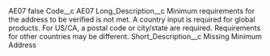 <?xml version="1.0" encoding="UTF-8"?>
<CustomMetadata xmlns="http://soap.sforce.com/2006/04/metadata" xmlns:xsi="http://www.w3.org/2001/XMLSchema-instance" xmlns:xsd="http://www.w3.org/2001/XMLSchema">
    <label>AE07</label>
    <protected>false</protected>
    <values>
        <field>Code__c</field>
        <value xsi:type="xsd:string">AE07</value>
    </values>
    <values>
        <field>Long_Description__c</field>
        <value xsi:type="xsd:string">Minimum requirements for the address to be verified is not met. A country input is required for global products. For US/CA, a postal code or city/state are required. Requirements for other countries may be different.</value>
    </values>
    <values>
        <field>Short_Description__c</field>
        <value xsi:type="xsd:string">Missing Minimum Address</value>
    </values>
</CustomMetadata>
